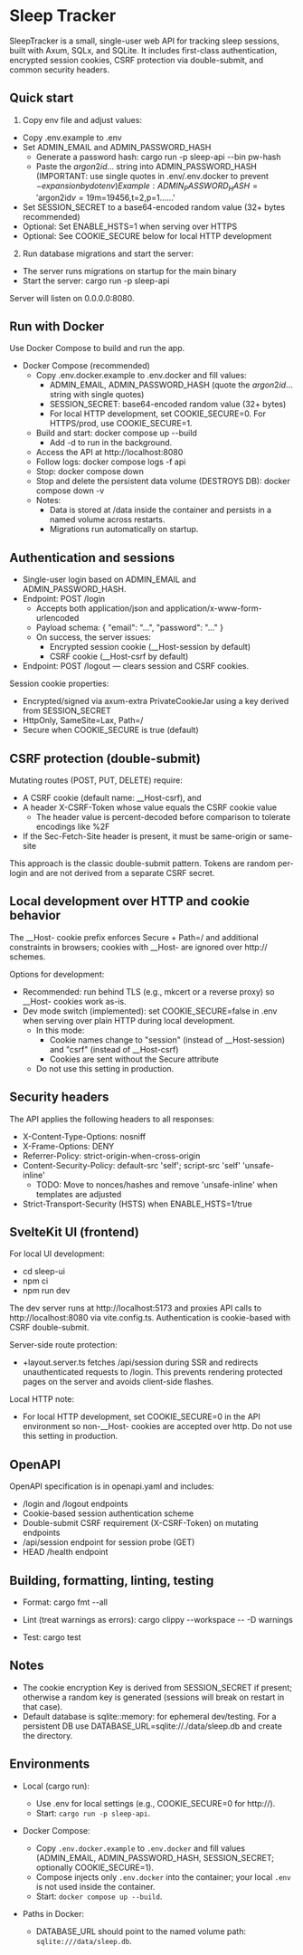 # Sleep Tracker

SleepTracker is a small, single-user web API for tracking sleep sessions, built with Axum, SQLx, and SQLite. It includes first-class authentication, encrypted session cookies, CSRF protection via double-submit, and common security headers.

## Quick start

1) Copy env file and adjust values:
- Copy .env.example to .env
- Set ADMIN_EMAIL and ADMIN_PASSWORD_HASH
  - Generate a password hash:
    cargo run -p sleep-api --bin pw-hash
  - Paste the $argon2id$... string into ADMIN_PASSWORD_HASH (IMPORTANT: use single quotes in .env/.env.docker to prevent $-expansion by dotenv)
    Example:
      ADMIN_PASSWORD_HASH='$argon2id$v=19$m=19456,t=2,p=1$...$...'
- Set SESSION_SECRET to a base64-encoded random value (32+ bytes recommended)
- Optional: Set ENABLE_HSTS=1 when serving over HTTPS
- Optional: See COOKIE_SECURE below for local HTTP development

2) Run database migrations and start the server:
- The server runs migrations on startup for the main binary
- Start the server:
  cargo run -p sleep-api

Server will listen on 0.0.0.0:8080.

## Run with Docker

Use Docker Compose to build and run the app.

- Docker Compose (recommended)
  - Copy .env.docker.example to .env.docker and fill values:
    - ADMIN_EMAIL, ADMIN_PASSWORD_HASH (quote the $argon2id$... string with single quotes)
    - SESSION_SECRET: base64-encoded random value (32+ bytes)
    - For local HTTP development, set COOKIE_SECURE=0. For HTTPS/prod, use COOKIE_SECURE=1.
  - Build and start:
    docker compose up --build
    - Add -d to run in the background.
  - Access the API at http://localhost:8080
  - Follow logs:
    docker compose logs -f api
  - Stop:
    docker compose down
  - Stop and delete the persistent data volume (DESTROYS DB):
    docker compose down -v
  - Notes:
    - Data is stored at /data inside the container and persists in a named volume across restarts.
    - Migrations run automatically on startup.


## Authentication and sessions

- Single-user login based on ADMIN_EMAIL and ADMIN_PASSWORD_HASH.
- Endpoint: POST /login
  - Accepts both application/json and application/x-www-form-urlencoded
  - Payload schema:
    { "email": "...", "password": "..." }
  - On success, the server issues:
    - Encrypted session cookie (__Host-session by default)
    - CSRF cookie (__Host-csrf by default)
- Endpoint: POST /logout — clears session and CSRF cookies.

Session cookie properties:
- Encrypted/signed via axum-extra PrivateCookieJar using a key derived from SESSION_SECRET
- HttpOnly, SameSite=Lax, Path=/
- Secure when COOKIE_SECURE is true (default)

## CSRF protection (double-submit)

Mutating routes (POST, PUT, DELETE) require:
- A CSRF cookie (default name: __Host-csrf), and
- A header X-CSRF-Token whose value equals the CSRF cookie value
  - The header value is percent-decoded before comparison to tolerate encodings like %2F
- If the Sec-Fetch-Site header is present, it must be same-origin or same-site

This approach is the classic double-submit pattern. Tokens are random per-login and are not derived from a separate CSRF secret.

## Local development over HTTP and cookie behavior

The __Host- cookie prefix enforces Secure + Path=/ and additional constraints in browsers; cookies with __Host- are ignored over http:// schemes.

Options for development:
- Recommended: run behind TLS (e.g., mkcert or a reverse proxy) so __Host- cookies work as-is.
- Dev mode switch (implemented): set COOKIE_SECURE=false in .env when serving over plain HTTP during local development.
  - In this mode:
    - Cookie names change to "session" (instead of __Host-session) and "csrf" (instead of __Host-csrf)
    - Cookies are sent without the Secure attribute
  - Do not use this setting in production.

## Security headers

The API applies the following headers to all responses:
- X-Content-Type-Options: nosniff
- X-Frame-Options: DENY
- Referrer-Policy: strict-origin-when-cross-origin
- Content-Security-Policy: default-src 'self'; script-src 'self' 'unsafe-inline'
  - TODO: Move to nonces/hashes and remove 'unsafe-inline' when templates are adjusted
- Strict-Transport-Security (HSTS) when ENABLE_HSTS=1/true

## SvelteKit UI (frontend)

For local UI development:
- cd sleep-ui
- npm ci
- npm run dev

The dev server runs at http://localhost:5173 and proxies API calls to http://localhost:8080 via vite.config.ts. Authentication is cookie-based with CSRF double-submit.

Server-side route protection:
- +layout.server.ts fetches /api/session during SSR and redirects unauthenticated requests to /login. This prevents rendering protected pages on the server and avoids client-side flashes.

Local HTTP note:
- For local HTTP development, set COOKIE_SECURE=0 in the API environment so non-__Host- cookies are accepted over http. Do not use this setting in production.

## OpenAPI

OpenAPI specification is in openapi.yaml and includes:
- /login and /logout endpoints
- Cookie-based session authentication scheme
- Double-submit CSRF requirement (X-CSRF-Token) on mutating endpoints
- /api/session endpoint for session probe (GET)
- HEAD /health endpoint

## Building, formatting, linting, testing

- Format:
  cargo fmt --all

- Lint (treat warnings as errors):
  cargo clippy --workspace -- -D warnings

- Test:
  cargo test

## Notes

- The cookie encryption Key is derived from SESSION_SECRET if present; otherwise a random key is generated (sessions will break on restart in that case).
- Default database is sqlite::memory: for ephemeral dev/testing. For a persistent DB use DATABASE_URL=sqlite://./data/sleep.db and create the directory.

## Environments

- Local (cargo run):
  - Use .env for local settings (e.g., COOKIE_SECURE=0 for http://).
  - Start: `cargo run -p sleep-api`.

- Docker Compose:
  - Copy `.env.docker.example` to `.env.docker` and fill values (ADMIN_EMAIL, ADMIN_PASSWORD_HASH, SESSION_SECRET; optionally COOKIE_SECURE=1).
  - Compose injects only `.env.docker` into the container; your local `.env` is not used inside the container.
  - Start: `docker compose up --build`.

- Paths in Docker:
  - DATABASE_URL should point to the named volume path: `sqlite:///data/sleep.db`.
